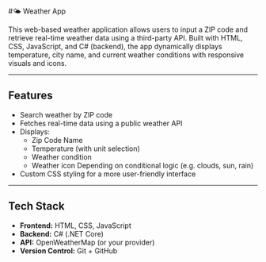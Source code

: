 #🌤️ Weather App

This web-based weather application allows users to input a ZIP code and retrieve real-time weather data using a third-party API. Built with HTML, CSS, JavaScript, and C# (backend), the app dynamically displays temperature, city name, and current weather conditions with responsive visuals and icons.

---

## Features

- Search weather by ZIP code
- Fetches real-time data using a public weather API
- Displays:
  - Zip Code Name
  - Temperature (with unit selection)
  - Weather condition
  - Weather icon Depending on conditional logic (e.g. clouds, sun, rain)
- Custom CSS styling for a more user-friendly interface

---

## Tech Stack

- **Frontend:** HTML, CSS, JavaScript
- **Backend:** C# (.NET Core)
- **API:** OpenWeatherMap (or your provider)
- **Version Control:** Git + GitHub
